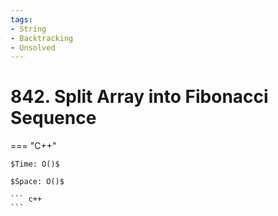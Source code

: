 ```yaml
---
tags:
- String
- Backtracking
- Unsolved
---
```



# 842. Split Array into Fibonacci Sequence

=== "C++"

    $Time: O()$

    $Space: O()$

    ``` c++
    ```